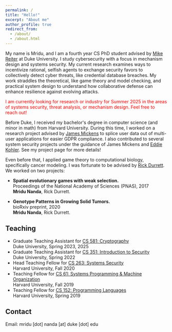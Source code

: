 ```yaml
---
permalink: /
title: "Hello!"
excerpt: "About me"
author_profile: true
redirect_from: 
  - /about/
  - /about.html
---
```


My name is Mridu, and I am a fourth year CS PhD student advised by [Mike Reiter](https://reitermk.github.io/) at Duke University. I study cybersecurity with a focus in mechanism design and systems security. My current research examines ways to incentivize rational, selfish agents to exchange security favors to collectively detect cyber threats, like credential database breaches. My work straddles the theoretical, like game theory and model checking, and practical system design to understand how collaborative defense can enhance resilience against evolving attacks.

<span style="color: red;">I am currently looking for research or industry for Summer 2025 in the areas of systems security, threat analysis, or mechanism design. Feel free to reach out!</span>

Before Duke, I received my bachelor's degree in computer science (and minor in math) from Harvard University. During this time, I worked on a research project advised by [James Mickens](https://mickens.seas.harvard.edu/) to splice user data out of multi-user applications for easier GDPR compliance. I also contributed to several system security projects under the guidance of James Mickens and [Eddie Kohler](https://www.read.seas.harvard.edu/~kohler/). See my project page for more details!

Even before that, I applied game theory to computational biology, specifically cancer modeling. I was fortunate to be advised by [Rick Durrett](https://services.math.duke.edu/~rtd/). We worked on two projects: 

- **Spatial evolutionary games with weak selection.**<br/>
Proceedings of the National Academy of Sciences (PNAS), 2017<br/>
**Mridu Nanda**, Rick Durrett.<br/>

- **Genotype Patterns in Growing Solid Tumors.**<br/>
bioRxiv preprint, 2020 <br/>
**Mridu Nanda**, Rick Durrett.<br/>


Teaching
------
- Graduate Teaching Assistant for [CS 581: Cryptography](https://graduateschool.bulletins.duke.edu/courses/0286181)<br/>
Duke University, Spring 2023, 2025 <br/>
- Graduate Teaching Assistant for [CS 351: Introduction to Security](https://sakai.duke.edu/portal/site/COMPSCI-351-01-Sp22)  <br/>
Duke University, Spring 2022 <br/>
- Head Teaching Fellow for [CS 263: Systems Security](https://mickens.seas.harvard.edu/classes/cs-263-systems-security) <br/>
Harvard University, Fall 2020 <br/>
- Teaching Fellow for [CS 61: Systems Programming & Machine Organization](https://cs61.seas.harvard.edu/site/2019/) <br/>
Harvard University, Fall 2019 <br/>
- Teaching Fellow for [CS 152: Programming Languages](https://groups.seas.harvard.edu/courses/cs152/2019sp/) <br/>
Harvard University, Spring 2019 <br/>


Contact
------
Email: mridu \[dot\] nanda \[at\] duke \[dot\] edu